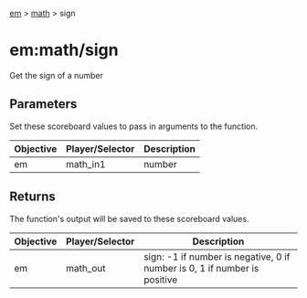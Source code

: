 [em](../../em.md) > [math](../math.md) > sign

# em:math/sign

Get the sign of a number

## Parameters

Set these scoreboard values to pass in arguments to the function.

| Objective | Player/Selector | Description |
| --------- | --------------- | ----------- |
| em        | math_in1        | number      |

## Returns

The function's output will be saved to these scoreboard values.

| Objective | Player/Selector | Description                                                               |
| --------- | --------------- | ------------------------------------------------------------------------- |
| em        | math_out        | sign: -1 if number is negative, 0 if number is 0, 1 if number is positive |
